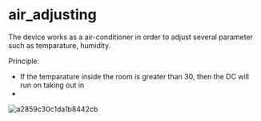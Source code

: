 # air_adjusting

The device works as a air-conditioner in order to adjust several parameter such as temparature, humidity.

Principle:
  - If the temparature inside the room is greater than 30, then the DC will run on taking out in
  - 

![a2859c30c1da1b8442cb](https://user-images.githubusercontent.com/99072420/220876589-fb1872e0-acdc-4dd6-9a1a-3ee2cdd9f7d7.jpg)
